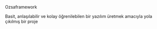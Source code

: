Ozsaframework 

 Basit, anlaşılabilir ve kolay öğrenilebilen bir yazılım üretmek amacıyla yola çıkılmış bir proje
